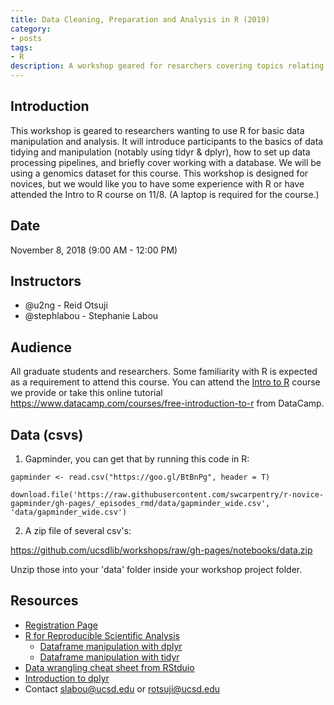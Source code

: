 ```yaml
---
title: Data Cleaning, Preparation and Analysis in R (2019)
category:
- posts
tags:
- R
description: A workshop geared for resarchers covering topics relating to data cleaning and analysis of R.
---
```


## Introduction

This workshop is geared to researchers wanting to use R for basic data manipulation and analysis. It will introduce participants to the basics of data tidying and manipulation (notably using tidyr & dplyr), how to set up data processing pipelines, and briefly cover working with a database. We will be using a genomics dataset for this course.  This workshop is designed for novices, but we would like you to have some experience with R or have attended the Intro to R course on 11/8. (A laptop is required for the course.)

## Date
November 8, 2018 (9:00 AM - 12:00 PM)

## Instructors

* @u2ng - Reid Otsuji
* @stephlabou - Stephanie Labou

## Audience

All graduate students and researchers. Some familiarity with R is expected as a requirement to attend this course.  You can attend the [Intro to R](https://ucsd.libcal.com/event/2846343?hs=a) course we provide or take this online tutorial <https://www.datacamp.com/courses/free-introduction-to-r> from DataCamp.

## Data (csvs)

1. Gapminder, you can get that by running this code in R:

~~~
gapminder <- read.csv("https://goo.gl/BtBnPg", header = T)
~~~

~~~
download.file('https://raw.githubusercontent.com/swcarpentry/r-novice-gapminder/gh-pages/_episodes_rmd/data/gapminder_wide.csv', 'data/gapminder_wide.csv')
~~~

2. A zip file of several csv's:

<https://github.com/ucsdlib/workshops/raw/gh-pages/notebooks/data.zip>

Unzip those into your 'data' folder inside your workshop project folder.

## Resources

* [Registration Page](https://ucsd.libcal.com/event/4700956)
* [R for Reproducible Scientific Analysis](https://swcarpentry.github.io/r-novice-gapminder/)
  * [Dataframe manipulation with dplyr](https://swcarpentry.github.io/r-novice-gapminder/13-dplyr/)
  * [Dataframe manipulation with tidyr](https://swcarpentry.github.io/r-novice-gapminder/14-tidyr/)
* [Data wrangling cheat sheet from RStduio](https://www.rstudio.com/wp-content/uploads/2015/02/data-wrangling-cheatsheet.pdf)
* [Introduction to dplyr](https://stat545.com/block009_dplyr-intro.html)
* Contact <slabou@ucsd.edu> or <rotsuji@ucsd.edu>
